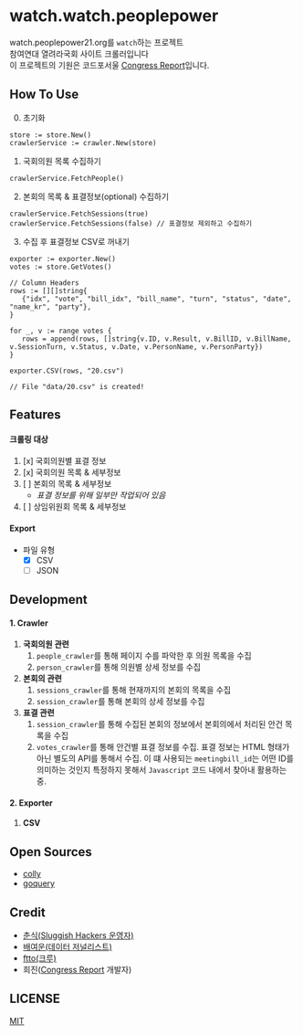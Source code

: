 watch.watch.peoplepower
===
watch.peoplepower21.org를 `watch`하는 프로젝트<br />
참여연대 열려라국회 사이트 크롤러입니다<br />
이 프로젝트의 기원은 코드포서울 [Congress Report](https://github.com/codeforseoul/congress-report)입니다.

How To Use
---
0. 초기화
```golang
store := store.New()
crawlerService := crawler.New(store)
```

1. 국회의원 목록 수집하기
```golang
crawlerService.FetchPeople()
```

2. 본회의 목록 & 표결정보(optional) 수집하기
```golang
crawlerService.FetchSessions(true)
crawlerService.FetchSessions(false) // 표결정보 제외하고 수집하기
```

3. 수집 후 표결정보 CSV로 꺼내기
```golang
exporter := exporter.New()
votes := store.GetVotes()

// Column Headers
rows := [][]string{
   {"idx", "vote", "bill_idx", "bill_name", "turn", "status", "date", "name_kr", "party"},
}

for _, v := range votes {
   rows = append(rows, []string{v.ID, v.Result, v.BillID, v.BillName, v.SessionTurn, v.Status, v.Date, v.PersonName, v.PersonParty})
}

exporter.CSV(rows, "20.csv")

// File "data/20.csv" is created!
```

Features
---

#### 크롤링 대상
1. [x] 국회의원별 표결 정보
2. [x] 국회의원 목록 & 세부정보
3. [ ] 본회의 목록 & 세부정보
    * *표결 정보를 위해 일부만 작업되어 있음*
4. [ ] 상임위원회 목록 & 세부정보

#### Export
* 파일 유형
  * [x] CSV
  * [ ] JSON

Development
---

#### 1. Crawler

1. **국회의원 관련**
    1. `people_crawler`를 통해 페이지 수를 파악한 후 의원 목록을 수집
    2. `person_crawler`를 통해 의원별 상세 정보를 수집
2. **본회의  관련**
    1. `sessions_crawler`를 통해 현재까지의 본회의 목록을 수집
    2. `session_crawler`를 통해 본회의 상세 정보를 수집
3. **표결 관련**
    1. `session_crawler`를 통해 수집된 본회의 정보에서 본회의에서 처리된 안건 목록을 수집
    2. `votes_crawler`를 통해 안건별 표결 정보를 수집. 표결 정보는 HTML 형태가 아닌 별도의 API를 통해서 수집. 이 떄 사용되는 `meetingbill_id`는 어떤 ID를 의미하는 것인지 특정하지 못해서 `Javascript` 코드 내에서 찾아내 활용하는 중.

#### 2. Exporter
1. **CSV**

Open Sources
---
- [colly](https://github.com/gocolly/colly)
- [goquery](https://github.com/PuerkitoBio/goquery)

Credit
---
- [춘식(Sluggish Hackers 운영자)](https://github.com/the6thm0nth)
- [배여운(데이터 저널리스트)](https://github.com/the6thm0nth)
- [ftto(크루)](https://ftto.kr)
- 희진([Congress Report](https://github.com/codeforseoul/congress-report) 개발자)

LICENSE
---
[MIT](LICENSE)